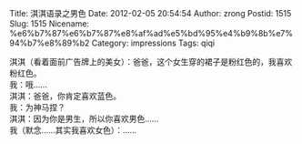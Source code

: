 Title: 淇淇语录之男色
Date: 2012-02-05 20:54:54
Author: zrong
Postid: 1515
Slug: 1515
Nicename: %e6%b7%87%e6%b7%87%e8%af%ad%e5%bd%95%e4%b9%8b%e7%94%b7%e8%89%b2
Category: impressions
Tags: qiqi

淇淇（看着面前广告牌上的美女）：爸爸，这个女生穿的裙子是粉红色的，我喜欢粉红色。  
我：哦……  
淇淇：爸爸，你肯定喜欢蓝色。  
我：为神马捏？  
淇淇：因为你是男生，所以你喜欢男色……  
我（默念……其实我喜欢女色）：……


